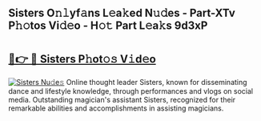 ## Sisters O𝚗𝚕yf𝚊ns L𝚎a𝚔ed N𝚞𝚍es - Part-XTv P𝚑𝚘tos Vi𝚍𝚎o - H𝚘𝚝 Part L𝚎a𝚔s 9d3xP

# <h2><a href="http://kf70y29.oniu.top/?m=Sisters">🔗👉 🔴 Sisters P𝚑ot𝚘𝚜 V𝚒d𝚎o</a></h2>

[![Sisters Nu𝚍e𝚜](https://i.imgur.com/0qMVB7G.gif)](http://kf70y29.oniu.top/?m=Sisters)
Online thought leader Sisters, known for disseminating dance and lifestyle knowledge, through performances and vlogs on social media. Outstanding magician's assistant Sisters, recognized for their remarkable abilities and accomplishments in assisting magicians.  
